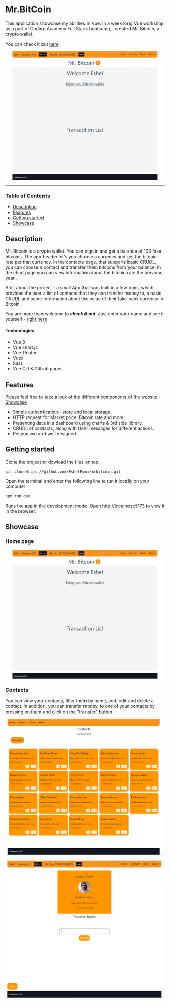 # Mr.BitCoin
<p>This application showcase my abilities in Vue. In a week long Vue workshop as a part of Coding Academy Full Stack bootcamp, i created Mr. Bitcoin, a crypto wallet.</p>

You can check it out [here](https://esheleyni.github.io/mrbitcoin/#/).

![Homepage image](src/assets/img/screenshots/homepage.png)
___

### Table of Contents
- [Description](#description)
- [Features](#features)
- [Getting started](#getting-started)
- [Showcase](#showcase)

## Description
Mr. Bitcoin is a crypto wallet. You can sign in and get a balance of 100 fake bitcoins. 
The app header let's you choose a currency and get the bitcoin rate per that currency.
In the contacts page, that supports basic CRUDL, you can choose a contact and transfer them bitcoins from your balance.
In the chart page you can view information about the bitcoin rate the previous year..


A bit about the project - a small App that was built in a few days, which provides the user a list of contacts that they can transfer money to, a basic CRUDL and some information about the value of their fake bank currency in Bitcoin.

You are more than welcome to ***check it out***. Just enter your name and see it yourself - [right here](https://esheleyni.github.io/mrbitcoin/#/)


#### Technologies

- Vue 3
- Vue chart.js
- Vue-Router
- Vuex
- Sass
- Vue CLI & Github pages

## Features
Please feel free to take a look of the different components of the website - [Showcase](#showcase)

- Simple authentication - store and local storage.
- HTTP request for Market price, Bitcoin rate and more.
- Presenting data in a dashboard using charts & 3rd side library.
- CRUDL of contacts, along with User messages for different actions.
- Responsive and well designed.


## Getting started
Clone the project or dowload the files on top.
```
git clonehttps://github.com/EshelEyni/mrbitcoin.git
```
Open the terminal and enter the following line to run it locally on your computer:
```
npm run dev 
```
Runs the app in the development mode.
Open http://localhost:5173 to view it in the browser.

## Showcase

### Home page

![homepage image](src/assets/img/screenshots/homepage.png)

### Contacts
You can view your contacts, filter them by name, add, edit and delete a contact.
In addition, you can transfer money, to one of your contacts by pressing on them and click on the "transfer" button.

![Contacts page image](src/assets/img/screenshots/contact-page.png)

![Contacts details image](src/assets/img/screenshots/contact-details-page.png)

